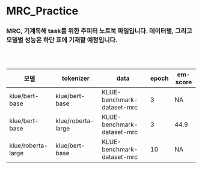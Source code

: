 # MRC_Practice

<h3>MRC, 기계독해 task를 위한 주피터 노트북 파일입니다. 데이터별, 그리고 모델별 성능은 하단 표에 기재할 예정입니다.</h3><br><br>


|모델|tokenizer|data|epoch|em-score|
|------|---|---|---|---|
|klue/bert-base|klue/bert-base|KLUE-benchmark-dataset-mrc|3|NA|
|klue/bert-base|klue/roberta-large|KLUE-benchmark-dataset-mrc|3|44.9|
|klue/roberta-large|klue/bert-base|KLUE-benchmark-dataset-mrc|10|NA|


